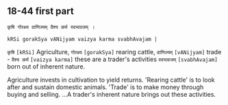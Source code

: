 ## 18-44 first part


```shloka-sa
कृषि गोरक्ष्य वाणिज्यम् वैश्य कर्म स्वभावजम् ।
```
```shloka-sa-hk
kRSi gorakSya vANijyam vaizya karma svabhAvajam |
```

`कृषि` `[kRSi]` Agriculture, `गोरक्ष्य` `[gorakSya]` rearing cattle, `वाणिज्यम्` `[vANijyam]` trade - `वैश्य कर्म` `[vaizya karma]` these are a trader's activities `स्वभावजम्` `[svabhAvajam]` born out of inherent nature.

Agriculture invests in cultivation to yield returns. 'Rearing cattle' is to look after and sustain domestic animals. 'Trade' is to make money through buying and selling. 
…A trader's inherent nature brings out these activities.

